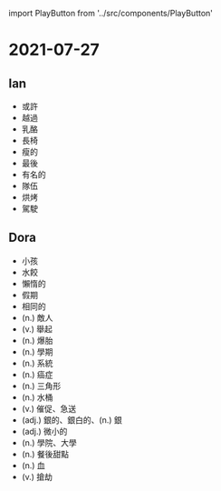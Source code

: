 import PlayButton from '../src/components/PlayButton'

# 2021-07-27

## Ian
- <PlayButton value="perhaps" /> 或許
- <PlayButton value="cross" /> 越過
- <PlayButton value="cheese" /> 乳酪
- <PlayButton value="bench" /> 長椅
- <PlayButton value="thin" /> 瘦的
- <PlayButton value="finally" /> 最後
- <PlayButton value="famous" /> 有名的
- <PlayButton value="line" /> 隊伍
- <PlayButton value="bake" /> 烘烤
- <PlayButton value="drive" /> 駕駛

## Dora
- <PlayButton value="kid" /> 小孩
- <PlayButton value="dumpling" /> 水餃
- <PlayButton value="lazy" /> 懶惰的
- <PlayButton value="vacation" /> 假期
- <PlayButton value="same" /> 相同的
- <PlayButton value="enemy" /> (n.) 敵人
- <PlayButton value="lift" /> (v.) 舉起
- <PlayButton value="flat tire" /> (n.) 爆胎
- <PlayButton value="semester" /> (n.) 學期
- <PlayButton value="system" /> (n.) 系統
- <PlayButton value="cancer" /> (n.) 癌症
- <PlayButton value="triangle" /> (n.) 三角形
- <PlayButton value="bucket" /> (n.) 水桶
- <PlayButton value="rush" /> (v.) 催促、急送
- <PlayButton value="silver" /> (adj.) 銀的、銀白的、(n.) 銀
- <PlayButton value="tiny" /> (adj.) 微小的
- <PlayButton value="college" /> (n.) 學院、大學
- <PlayButton value="dessert" /> (n.) 餐後甜點
- <PlayButton value="blood" /> (n.) 血
- <PlayButton value="rob" /> (v.) 搶劫
